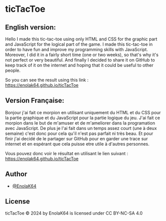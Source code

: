 
# ticTacToe

## English version:
Hello I made this tic-tac-toe using only HTML and CSS for the graphic part and JavaScript for the logical part of the game. I made this tic-tac-toe in order to have fun and improve my programming skills with JavaScript. Moreover, I did it in a fairly short time (one or two weeks), so that's why it's not perfect or very beautiful. And finally I decided to share it on GitHub to keep track of it on the internet and hoping that it could be useful to other people.

So you can see the result using this link : https://enolak64.github.io/ticTacToe

## Version Française:

Bonjour j'ai fait ce morpion en utilisant uniquement du HTML et du CSS pour la partie graphique et du JavaScript pour la partie logique du jeu. J'ai fait ce morpion dans le but de m'amuser et de m'ameliorer dans la programation avec JavaScript. De plus je l'ai fait dans un temps assez court (une à deux semaine) c'est donc pour cela qu'il n'est pas parfait ni très beau. Et pour finir j'ai decidé de le partager sur GitHub pour en garder une trace sur internet et en espérant que cela puisse etre utile à d'autres personnes.

Vous pouvez donc voir le résultat en utilisant le lien suivant : https://enolak64.github.io/ticTacToe


## Author

- [@EnolaK64](https://www.github.com/enolak64)


## License

ticTacToe © 2024 by EnolaK64 is licensed under CC BY-NC-SA 4.0 

